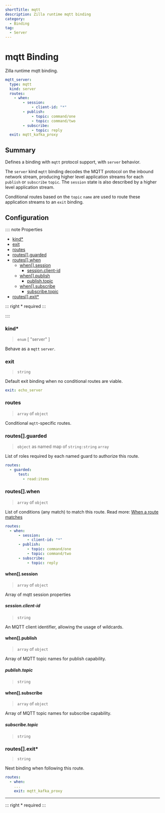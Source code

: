 ```yaml
---
shortTitle: mqtt
description: Zilla runtime mqtt binding
category:
  - Binding
tag:
  - Server
---
```


# mqtt Binding

Zilla runtime mqtt binding.

```yaml {2}
mqtt_server:
  type: mqtt
  kind: server
  routes:
    - when:
        - session:
            - client-id: "*"
        - publish:
            - topic: command/one
            - topic: command/two
        - subscribe:
            - topic: reply
  exit: mqtt_kafka_proxy
```

## Summary

Defines a binding with `mqtt` protocol support, with `server` behavior.

The `server` kind `mqtt` binding decodes the MQTT protocol on the inbound network stream, producing higher level application streams for each `publish` or `subscribe` `topic`. The `session` state is also described by a higher level application stream.

Conditional routes based on the `topic` `name` are used to route these application streams to an `exit` binding.

## Configuration

:::: note Properties

- [kind\*](#kind)
- [exit](#exit)
- [routes](#routes)
- [routes\[\].guarded](#routes-guarded)
- [routes\[\].when](#routes-when)
  - [when\[\].session](#when-session)
    - [session.client-id](#session-client-id)
  - [when\[\].publish](#when-publish)
    - [publish.topic](#publish-topic)
  - [when\[\].subscribe](#when-subscribe)
    - [subscribe.topic](#subscribe-topic)
- [routes\[\].exit\*](#routes-exit)

::: right
\* required
:::

::::

### kind\*

> `enum` [ "server" ]

Behave as a `mqtt` `server`.

### exit

> `string`

Default exit binding when no conditional routes are viable.

```yaml
exit: echo_server
```

### routes

> `array` of `object`

Conditional `mqtt`-specific routes.

### routes[].guarded

> `object` as named map of `string:string` `array`

List of roles required by each named guard to authorize this route.

```yaml
routes:
  - guarded:
      test:
        - read:items
```

### routes[].when

> `array` of `object`

List of conditions (any match) to match this route.
Read more: [When a route matches](../../../concepts/config-intro.md#when-a-route-matches)

```yaml
routes:
  - when:
      - session:
          - client-id: "*"
      - publish:
          - topic: command/one
          - topic: command/two
      - subscribe:
          - topic: reply
```

#### when[].session

> `array` of `object`

Array of mqtt session properties

##### session.client-id

> `string`

An MQTT client identifier, allowing the usage of wildcards.

#### when[].publish

> `array` of `object`

Array of MQTT topic names for publish capability.

##### publish.topic

> `string`

#### when[].subscribe

> `array` of `object`

Array of MQTT topic names for subscribe capability.

##### subscribe.topic

> `string`

### routes[].exit\*

> `string`

Next binding when following this route.

```yaml
routes:
  - when:
    ...
    exit: mqtt_kafka_proxy
```

---

::: right
\* required
:::
